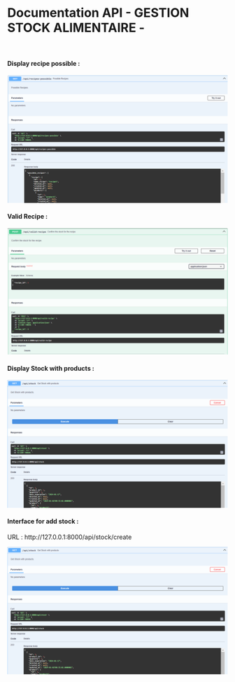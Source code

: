<h1>Documentation API - GESTION STOCK ALIMENTAIRE -</h1>
<br>

<h4>Display recipe possible :</h4>
<img src="captures/get-recipe-possible.png" />
<h4>Valid Recipe :</h4>
<img src="captures/valid-recipe.png" />
<h4>Display Stock with products :</h4>
<img src="captures/stocks-product.png" />
<h4>Interface for add stock :</h4>
<p>URL : http://127.0.0.1:8000/api/stock/create</p>
<img src="captures/stocks-product.png" />